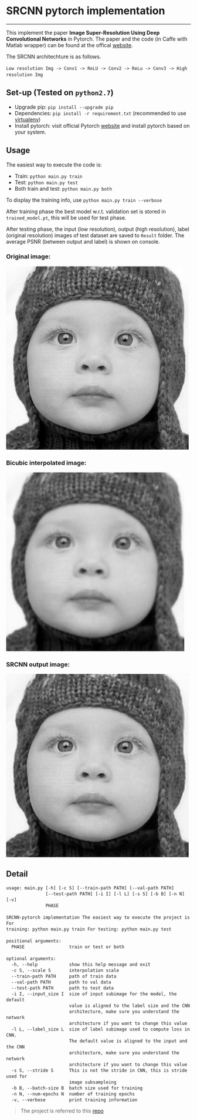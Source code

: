 # SRCNN pytorch implementation
------

This implement the paper **Image Super-Resolution Using Deep Convolutional Networks** in Pytorch. The paper and the code (in Caffe with Matlab wrapper) can be found at the offical [website](http://mmlab.ie.cuhk.edu.hk/projects/SRCNN.html). 

The SRCNN architechture is as follows.

``Low resolution Img -> Conv1 -> ReLU -> Conv2 -> ReLu -> Conv3 -> High resolution Img`` 

## Set-up (Tested on ``python2.7``)
- Upgrade pip: ``pip install --upgrade pip``
- Dependencies: ``pip install -r requirement.txt`` (recommended to use [virtualenv](https://virtualenv.pypa.io/en/stable/userguide/))
- Install pytorch: visit official Pytorch [website](http://pytorch.org/) and install pytorch based on your system.

## Usage
The easiest way to execute the code is:
- Train: ``python main.py train``
- Test: ``python main.py test``
- Both train and test: ``python main.py both``

To display the training info, use ``python main.py train --verbose``

After training phase the best model w.r.t. validation set is stored in ``trained_model.pt``, this will be used for test phase.

After testing phase, the input (low resolution), output (high resolution), label (original resolution) images of test dataset are saved to ``Result`` folder. The average PSNR (between output and label) is shown on console. 

### Original image:

![orig](Result/label_4.png)

### Bicubic interpolated image:

![bicubic](Result/input_4.png)

### SRCNN output image:

![srcnn](Result/output_4.png)

## Detail


```
usage: main.py [-h] [-c S] [--train-path PATH] [--val-path PATH]
               [--test-path PATH] [-i I] [-l L] [-s S] [-b B] [-n N] [-v]
               PHASE

SRCNN-pytorch implementation The easiest way to execute the project is For
training: python main.py train For testing: python main.py test

positional arguments:
  PHASE                 train or test or both

optional arguments:
  -h, --help            show this help message and exit
  -c S, --scale S       interpolation scale
  --train-path PATH     path of train data
  --val-path PATH       path to val data
  --test-path PATH      path to test data
  -i I, --input_size I  size of input subimage for the model, the default
                        value is aligned to the label size and the CNN
                        architecture, make sure you understand the network
                        architecture if you want to change this value
  -l L, --label_size L  size of label subimage used to compute loss in CNN.
                        The default value is aligned to the input and the CNN
                        architecture, make sure you understand the network
                        architecture if you want to change this value
  -s S, --stride S      This is not the stride in CNN, this is stride used for
                        image subsampleing
  -b B, --batch-size B  batch size used for training
  -n N, --num-epochs N  number of training epochs
  -v, --verbose         print training information
```

>The project is referred to this [repo](https://github.com/tegg89/SRCNN-Tensorflow)
